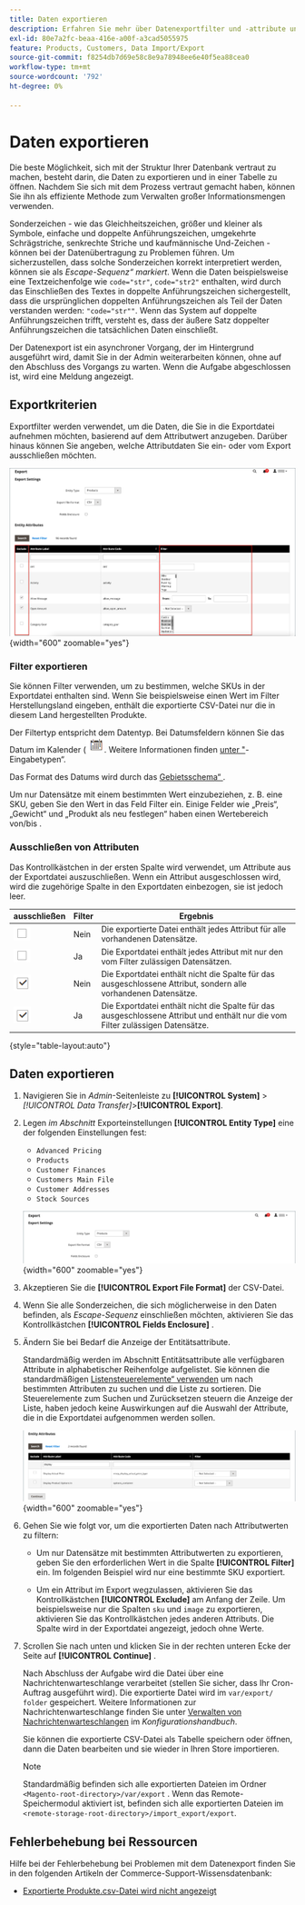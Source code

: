 ```yaml
---
title: Daten exportieren
description: Erfahren Sie mehr über Datenexportfilter und -attribute und darüber, wie Sie Daten aus Ihrem Store exportieren.
exl-id: 80e7a2fc-beaa-416e-a00f-a3cad5055975
feature: Products, Customers, Data Import/Export
source-git-commit: f8254db7d69e58c8e9a78948ee6e40f5ea88cea0
workflow-type: tm+mt
source-wordcount: '792'
ht-degree: 0%

---
```


# Daten exportieren

Die beste Möglichkeit, sich mit der Struktur Ihrer Datenbank vertraut zu machen, besteht darin, die Daten zu exportieren und in einer Tabelle zu öffnen. Nachdem Sie sich mit dem Prozess vertraut gemacht haben, können Sie ihn als effiziente Methode zum Verwalten großer Informationsmengen verwenden.

Sonderzeichen - wie das Gleichheitszeichen, größer und kleiner als Symbole, einfache und doppelte Anführungszeichen, umgekehrte Schrägstriche, senkrechte Striche und kaufmännische Und-Zeichen - können bei der Datenübertragung zu Problemen führen. Um sicherzustellen, dass solche Sonderzeichen korrekt interpretiert werden, können sie als _Escape-Sequenz“ markiert_. Wenn die Daten beispielsweise eine Textzeichenfolge wie `code="str"`, `code="str2"` enthalten, wird durch das Einschließen des Textes in doppelte Anführungszeichen sichergestellt, dass die ursprünglichen doppelten Anführungszeichen als Teil der Daten verstanden werden: `"code="str""`. Wenn das System auf doppelte Anführungszeichen trifft, versteht es, dass der äußere Satz doppelter Anführungszeichen die tatsächlichen Daten einschließt.

Der Datenexport ist ein asynchroner Vorgang, der im Hintergrund ausgeführt wird, damit Sie in der Admin weiterarbeiten können, ohne auf den Abschluss des Vorgangs zu warten. Wenn die Aufgabe abgeschlossen ist, wird eine Meldung angezeigt.

## Exportkriterien

Exportfilter werden verwendet, um die Daten, die Sie in die Exportdatei aufnehmen möchten, basierend auf dem Attributwert anzugeben. Darüber hinaus können Sie angeben, welche Attributdaten Sie ein- oder vom Export ausschließen möchten.

![Datenexportkriterien](./assets/data-export-entity-attributes-exclude.png){width="600" zoomable="yes"}

### Filter exportieren

Sie können Filter verwenden, um zu bestimmen, welche SKUs in der Exportdatei enthalten sind. Wenn Sie beispielsweise einen Wert im Filter Herstellungsland eingeben, enthält die exportierte CSV-Datei nur die in diesem Land hergestellten Produkte.

Der Filtertyp entspricht dem Datentyp. Bei Datumsfeldern können Sie das Datum im Kalender (![) ](../assets/icon-calendar.png). Weitere Informationen finden [ unter &quot;](../catalog/attributes-input-types.md)-Eingabetypen“.

Das Format des Datums wird durch das [Gebietsschema“ ](../getting-started/store-details.md#locale-options).

Um nur Datensätze mit einem bestimmten Wert einzubeziehen, z. B. eine SKU, geben Sie den Wert in das Feld Filter ein. Einige Felder wie „Preis“, „Gewicht“ und „Produkt als neu festlegen“ haben einen Wertebereich von/bis .

### Ausschließen von Attributen

Das Kontrollkästchen in der ersten Spalte wird verwendet, um Attribute aus der Exportdatei auszuschließen. Wenn ein Attribut ausgeschlossen wird, wird die zugehörige Spalte in den Exportdaten einbezogen, sie ist jedoch leer.

| ausschließen | Filter | Ergebnis |
|--- |--- |--- |
| ![Kontrollkästchen deaktiviert](../assets/checkbox-clear.png) | Nein | Die exportierte Datei enthält jedes Attribut für alle vorhandenen Datensätze. |
| ![Kontrollkästchen deaktiviert](../assets/checkbox-clear.png) | Ja | Die Exportdatei enthält jedes Attribut mit nur den vom Filter zulässigen Datensätzen. |
| ![Kontrollkästchen aktiviert](../assets/checkbox-selected.png) | Nein | Die Exportdatei enthält nicht die Spalte für das ausgeschlossene Attribut, sondern alle vorhandenen Datensätze. |
| ![Kontrollkästchen aktiviert](../assets/checkbox-selected.png) | Ja | Die Exportdatei enthält nicht die Spalte für das ausgeschlossene Attribut und enthält nur die vom Filter zulässigen Datensätze. |

{style="table-layout:auto"}

## Daten exportieren

1. Navigieren Sie in _Admin_-Seitenleiste zu **[!UICONTROL System]** > _[!UICONTROL Data Transfer]_>**[!UICONTROL Export]**.

1. Legen _im Abschnitt_ Exporteinstellungen **[!UICONTROL Entity Type]** eine der folgenden Einstellungen fest:

   - `Advanced Pricing`
   - `Products`
   - `Customer Finances`
   - `Customers Main File`
   - `Customer Addresses`
   - `Stock Sources`

   ![Einstellungen für den Datenexport](./assets/data-export-settings.png){width="600" zoomable="yes"}

1. Akzeptieren Sie die **[!UICONTROL Export File Format]** der CSV-Datei.

1. Wenn Sie alle Sonderzeichen, die sich möglicherweise in den Daten befinden, als _Escape-Sequenz_ einschließen möchten, aktivieren Sie das Kontrollkästchen **[!UICONTROL Fields Enclosure]** .

1. Ändern Sie bei Bedarf die Anzeige der Entitätsattribute.

   Standardmäßig werden im Abschnitt Entitätsattribute alle verfügbaren Attribute in alphabetischer Reihenfolge aufgelistet. Sie können die standardmäßigen [Listensteuerelemente“ verwenden](../getting-started/admin-grid-controls.md) um nach bestimmten Attributen zu suchen und die Liste zu sortieren. Die Steuerelemente zum Suchen und Zurücksetzen steuern die Anzeige der Liste, haben jedoch keine Auswirkungen auf die Auswahl der Attribute, die in die Exportdatei aufgenommen werden sollen.

   ![Datenexport - Gefilterte Entitätsattribute](./assets/data-export-filter-entity-attributes.png){width="600" zoomable="yes"}

1. Gehen Sie wie folgt vor, um die exportierten Daten nach Attributwerten zu filtern:

   - Um nur Datensätze mit bestimmten Attributwerten zu exportieren, geben Sie den erforderlichen Wert in die Spalte **[!UICONTROL Filter]** ein. Im folgenden Beispiel wird nur eine bestimmte SKU exportiert.

   - Um ein Attribut im Export wegzulassen, aktivieren Sie das Kontrollkästchen **[!UICONTROL Exclude]** am Anfang der Zeile. Um beispielsweise nur die Spalten `sku` und `image` zu exportieren, aktivieren Sie das Kontrollkästchen jedes anderen Attributs. Die Spalte wird in der Exportdatei angezeigt, jedoch ohne Werte.

1. Scrollen Sie nach unten und klicken Sie in der rechten unteren Ecke der Seite auf **[!UICONTROL Continue]** .

   Nach Abschluss der Aufgabe wird die Datei über eine Nachrichtenwarteschlange verarbeitet (stellen Sie sicher, dass Ihr Cron-Auftrag ausgeführt wird). Die exportierte Datei wird im `var/export/ folder` gespeichert. Weitere Informationen zur Nachrichtenwarteschlange finden Sie unter [Verwalten von Nachrichtenwarteschlangen](https://experienceleague.adobe.com/docs/commerce-operations/configuration-guide/message-queues/manage-message-queues.html) im _Konfigurationshandbuch_.

   Sie können die exportierte CSV-Datei als Tabelle speichern oder öffnen, dann die Daten bearbeiten und sie wieder in Ihren Store importieren.

   >[!NOTE]
   >
   >Standardmäßig befinden sich alle exportierten Dateien im Ordner `<Magento-root-directory>/var/export` . Wenn das Remote-Speichermodul aktiviert ist, befinden sich alle exportierten Dateien im `<remote-storage-root-directory>/import_export/export`.

## Fehlerbehebung bei Ressourcen

Hilfe bei der Fehlerbehebung bei Problemen mit dem Datenexport finden Sie in den folgenden Artikeln der Commerce-Support-Wissensdatenbank:

- [Exportierte Produkte.csv-Datei wird nicht angezeigt](https://experienceleague.adobe.com/docs/commerce-knowledge-base/kb/troubleshooting/miscellaneous/exported-products-.csv-file-does-not-appear.html)
